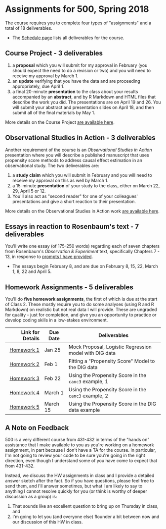# Assignments for 500, Spring 2018

The course requires you to complete four types of "assignments" and a total of 18 deliverables. 

- The [Schedule page](https://github.com/THOMASELOVE/500-2018/blob/master/SCHEDULE.md) lists all deliverables for the course.

## Course Project - 3 deliverables

1. a **proposal** which you will submit for my approval in February (you should expect the need to do a revision or two) and you will need to receive my approval by March 1.
2. an **update** verifying that you have the data and are proceeding appropriately, due April 1.
3. a final 20-minute **presentation** to the class about your results accompanied by an **abstract**, and by R Markdown and HTML files that describe the work you did. The presentations are on April 19 and 26. You will submit your abstract and presentation slides on April 18, and then submit all of the final materials by May 1.

More details on the Course Project [are available here](https://github.com/THOMASELOVE/500-2018/tree/master/projects).

## Observational Studies in Action - 3 deliverables

Another requirement of the course is an *Observational Studies in Action* presentation where you will describe a published manuscript that uses propensity score methods to address causal effect estimation in an observational study. The two deliverables are:

1. a **study claim** which you will submit in February and you will need to receive my approval on this as well by March 1.
2. a 15-minute **presentation** of your study to the class, either on March 22, 29, April 5 or 12.
3. You'll also act as "second reader" for one of your colleagues' presentations and give a short reaction to their presentation.

More details on the Observational Studies in Action work [are available here](https://github.com/THOMASELOVE/500-2018/tree/master/assignments/OSIA).

## Essays in reaction to Rosenbaum's text - 7 deliverables

You'll write one essay (of 175-250 words) regarding each of seven chapters from Rosenbaum's *Observation & Experiment* text, specifically Chapters 7 - 13, in response to [prompts I have provided](https://github.com/THOMASELOVE/500-2018/blob/master/assignments/essayprompts.md). 

- The essays begin February 8, and are due on February 8, 15, 22, March 1, 8, 22 and April 5. 

## Homework Assignments - 5 deliverables

You'll do **five homework assignments**, the first of which is due at the start of Class 2. These mostly require you to do some analyses (using R and R Markdown) on realistic but not real data I will provide. These are ungraded for quality - just for completion, and give you an opportunity to practice or develop coding skills in a low-stakes environment. 

Link for Details   | Due Date | Deliverables
-----------: | -------- | --------------------------------------------------------------------------
[Homework 1](https://github.com/THOMASELOVE/500-2018/tree/master/assignments/homework1) | Jan 25 | Mock Proposal, Logistic Regression model with DIG data
[Homework 2](https://github.com/THOMASELOVE/500-2018/tree/master/assignments/homework2) | Feb 1 | Fitting a "Propensity Score" Model to the DIG data
[Homework 3](https://github.com/THOMASELOVE/500-2018/tree/master/assignments/homework3) | Feb 22 | Using the Propensity Score in the `canc3` example, 1
[Homework 4](https://github.com/THOMASELOVE/500-2018/tree/master/assignments/homework4) | March 1 | Using the Propensity Score in the `canc3` example, 2
[Homework 5](https://github.com/THOMASELOVE/500-2018/tree/master/assignments/homework5) | March 15 | Using the Propensity Score in the DIG data example

## A Note on Feedback

500 is a very different course from 431-432 in terms of the "hands on" assistance that I make available to you as you're working on a homework assignment, in part because I don't have a TA for the course. In particular, I'm not going to review your code to be sure you're going in the right direction, even though I understand some of you have come to expect that from 431-432.

Instead, we discuss the HW assignments in class and I provide a detailed answer sketch after the fact. So if you have questions, please feel free to send them, and I'll answer sometimes, but what I am likely to say to anything I cannot resolve quickly for you (or think is worthy of deeper discussion as a group) is: 

1. That sounds like an excellent question to bring up on Thursday in class, and 
2. I'm going to let you (and everyone else) flounder a bit between now and our discussion of this HW in class.
